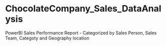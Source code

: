 # ChocolateCompany_Sales_DataAnalysis
PowerBI Sales Performance Report - Categorized by Sales Person, Sales Team, Categoty and Geography location
